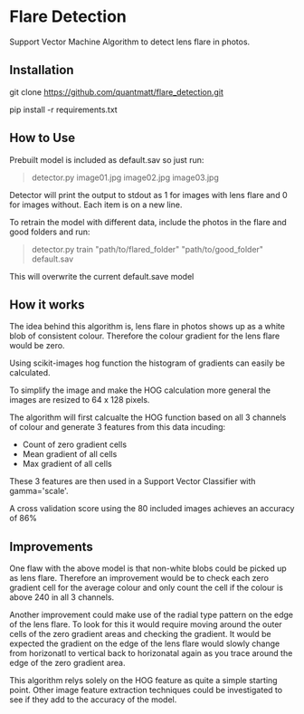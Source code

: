 # Flare Detection

Support Vector Machine Algorithm to detect lens flare in photos.

## Installation

git clone https://github.com/quantmatt/flare_detection.git

pip install -r requirements.txt

## How to Use

Prebuilt model is included as default.sav so just run:

> detector.py image01.jpg image02.jpg image03.jpg

Detector will print the output to stdout as 1 for images with lens flare and 0 for images without. Each item is on a new line.

To retrain the model with different data, include the photos in the flare and good folders and run:

> detector.py train "path/to/flared_folder" "path/to/good_folder" default.sav

This will overwrite the current default.save model

## How it works

The idea behind this algorithm is, lens flare in photos shows up as a white blob of consistent colour. Therefore the colour gradient for the lens flare would be zero. 

Using scikit-images hog function the histogram of gradients can easily be calculated. 

To simplify the image and make the HOG calculation more general the images are resized to 64 x 128 pixels.

The algorithm will first calcualte the HOG function based on all 3 channels of colour and generate 3 features from this data incuding:
- Count of zero gradient cells
- Mean gradient of all cells
- Max gradient of all cells

These 3 features are then used in a Support Vector Classifier with gamma='scale'.

A cross validation score using the 80 included images achieves an accuracy of 86%

## Improvements

One flaw with the above model is that non-white blobs could be picked up as lens flare. Therefore an improvement would be to check each zero gradient cell for the average colour and only count the cell if the colour is above 240 in all 3 channels.

Another improvement could make use of the radial type pattern on the edge of the lens flare. To look for this it would require moving around the outer cells of the zero gradient areas and checking the gradient. It would be expected the gradient on the edge of the lens flare would slowly change from horizonatl to vertical back to horizonatal again as you trace around the edge of the zero gradient area.

This algorithm relys solely on the HOG feature as quite a simple starting point. Other image feature extraction techniques could be investigated to see if they add to the accuracy of the model.
